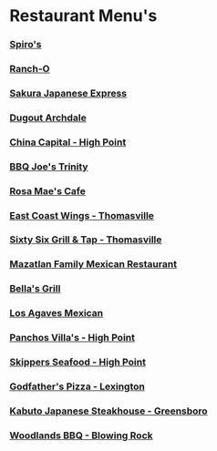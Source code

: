 # Restaurant Menu's <br>

### [Spiro's](https://chuckbyrum2.github.io/spiros) 
### [Ranch-O](https://chuckbyrum2.github.io/rancho) 
### [Sakura Japanese Express](https://chuckbyrum2.github.io/sakura)
### [Dugout Archdale](https://www.dugoutarchdale.com/menu) 
### [China Capital - High Point](https://chuckbyrum2.github.io/chinacapital)
### [BBQ Joe's Trinity](https://www.bbqjoes.com/)
### [Rosa Mae's Cafe](https://www.rosamaescafe.com/menu.html) 
### [East Coast Wings - Thomasville](https://eastcoastwings.olo.com/menu/east-coast-wings-grill-thomasville-nc/) 
### [Sixty Six Grill & Tap - Thomasville](https://www.sixtysixgrillandtap.com/menu) 
### [Mazatlan Family Mexican Restaurant](http://www.mazatlanthomasville.com/) 
### [Bella's Grill](https://chuckbyrum2.github.io/bella)
### [Los Agaves Mexican](https://chuckbyrum2.github.io/losagaves)
### [Panchos Villa's - High Point](http://www.mypanchovillas.com/food-menu)
### [Skippers Seafood - High Point](https://chuckbyrum2.github.io/skippers)
### [Godfather's Pizza - Lexington](https://www.godfathers.com/home)

### [Kabuto Japanese Steakhouse - Greensboro](https://www.kabutosteakhouse.com/)

### [Woodlands BBQ - Blowing Rock](https://www.woodlandsbbq.com/)<br>
